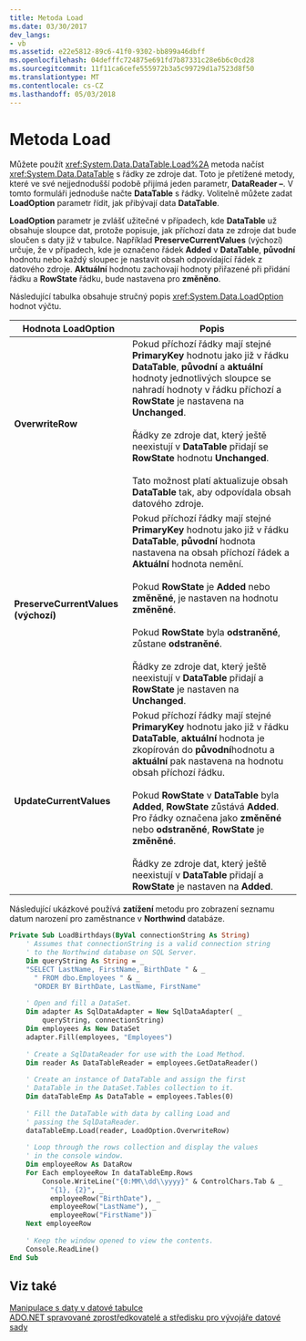 ```yaml
---
title: Metoda Load
ms.date: 03/30/2017
dev_langs:
- vb
ms.assetid: e22e5812-89c6-41f0-9302-bb899a46dbff
ms.openlocfilehash: 04defffc724875e691fd7b87331c28e6b6c0cd28
ms.sourcegitcommit: 11f11ca6cefe555972b3a5c99729d1a7523d8f50
ms.translationtype: MT
ms.contentlocale: cs-CZ
ms.lasthandoff: 05/03/2018
---
```

# <a name="the-load-method"></a>Metoda Load
Můžete použít <xref:System.Data.DataTable.Load%2A> metoda načíst <xref:System.Data.DataTable> s řádky ze zdroje dat. Toto je přetížené metody, které ve své nejjednodušší podobě přijímá jeden parametr, **DataReader –**. V tomto formuláři jednoduše načte **DataTable** s řádky. Volitelně můžete zadat **LoadOption** parametr řídit, jak přibývají data **DataTable**.  
  
 **LoadOption** parametr je zvlášť užitečné v případech, kde **DataTable** už obsahuje sloupce dat, protože popisuje, jak příchozí data ze zdroje dat bude sloučen s daty již v tabulce. Například **PreserveCurrentValues** (výchozí) určuje, že v případech, kde je označeno řádek **Added** v **DataTable**, **původní** hodnotu nebo každý sloupec je nastavit obsah odpovídající řádek z datového zdroje. **Aktuální** hodnotu zachovají hodnoty přiřazené při přidání řádku a **RowState** řádku, bude nastavena pro **změněno**.  
  
 Následující tabulka obsahuje stručný popis <xref:System.Data.LoadOption> hodnot výčtu.  
  
|Hodnota LoadOption|Popis|  
|----------------------|-----------------|  
|**OverwriteRow**|Pokud příchozí řádky mají stejné **PrimaryKey** hodnotu jako již v řádku **DataTable**, **původní** a **aktuální** hodnoty jednotlivých sloupce se nahradí hodnoty v řádku příchozí a **RowState** je nastavena na **Unchanged**.<br /><br /> Řádky ze zdroje dat, který ještě neexistují v **DataTable** přidají se **RowState** hodnotu **Unchanged**.<br /><br /> Tato možnost platí aktualizuje obsah **DataTable** tak, aby odpovídala obsah datového zdroje.|  
|**PreserveCurrentValues (výchozí)**|Pokud příchozí řádky mají stejné **PrimaryKey** hodnotu jako již v řádku **DataTable**, **původní** hodnota nastavena na obsah příchozí řádek a **Aktuální** hodnota nemění.<br /><br /> Pokud **RowState** je **Added** nebo **změněné**, je nastaven na hodnotu **změněné**.<br /><br /> Pokud **RowState** byla **odstraněné**, zůstane **odstraněné**.<br /><br /> Řádky ze zdroje dat, který ještě neexistují v **DataTable** přidají a **RowState** je nastaven na **Unchanged**.|  
|**UpdateCurrentValues**|Pokud příchozí řádky mají stejné **PrimaryKey** hodnotu jako již v řádku **DataTable**, **aktuální** hodnota je zkopírován do **původní**hodnotu a **aktuální** pak nastavena na hodnotu obsah příchozí řádku.<br /><br /> Pokud **RowState** v **DataTable** byla **Added**, **RowState** zůstává **Added**. Pro řádky označena jako **změněné** nebo **odstraněné**, **RowState** je **změněné**.<br /><br /> Řádky ze zdroje dat, který ještě neexistují v **DataTable** přidají a **RowState** je nastaven na **Added**.|  
  
 Následující ukázkové používá **zatížení** metodu pro zobrazení seznamu datum narození pro zaměstnance v **Northwind** databáze.  
  
```vb  
Private Sub LoadBirthdays(ByVal connectionString As String)  
    ' Assumes that connectionString is a valid connection string  
    ' to the Northwind database on SQL Server.  
    Dim queryString As String = _  
    "SELECT LastName, FirstName, BirthDate " & _  
      " FROM dbo.Employees " & _  
      "ORDER BY BirthDate, LastName, FirstName"  
  
    ' Open and fill a DataSet.   
    Dim adapter As SqlDataAdapter = New SqlDataAdapter( _  
        queryString, connectionString)  
    Dim employees As New DataSet  
    adapter.Fill(employees, "Employees")  
  
    ' Create a SqlDataReader for use with the Load Method.  
    Dim reader As DataTableReader = employees.GetDataReader()  
  
    ' Create an instance of DataTable and assign the first  
    ' DataTable in the DataSet.Tables collection to it.  
    Dim dataTableEmp As DataTable = employees.Tables(0)  
  
    ' Fill the DataTable with data by calling Load and  
    ' passing the SqlDataReader.  
    dataTableEmp.Load(reader, LoadOption.OverwriteRow)  
  
    ' Loop through the rows collection and display the values  
    ' in the console window.  
    Dim employeeRow As DataRow  
    For Each employeeRow In dataTableEmp.Rows  
        Console.WriteLine("{0:MM\\dd\\yyyy}" & ControlChars.Tab & _  
          "{1}, {2}", _  
          employeeRow("BirthDate"), _  
          employeeRow("LastName"), _  
          employeeRow("FirstName"))  
    Next employeeRow  
  
    ' Keep the window opened to view the contents.  
    Console.ReadLine()  
End Sub  
```  
  
## <a name="see-also"></a>Viz také  
 [Manipulace s daty v datové tabulce](../../../../../docs/framework/data/adonet/dataset-datatable-dataview/manipulating-data-in-a-datatable.md)  
 [ADO.NET spravované zprostředkovatelé a středisku pro vývojáře datové sady](http://go.microsoft.com/fwlink/?LinkId=217917)
